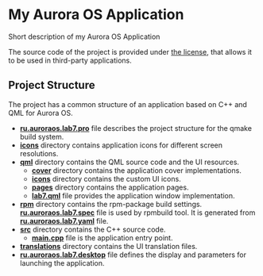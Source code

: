 # My Aurora OS Application

Short description of my Aurora OS Application

The source code of the project is provided under
[the license](LICENSE.BSD-3-CLAUSE.md),
that allows it to be used in third-party applications.

## Project Structure

The project has a common structure
of an application based on C++ and QML for Aurora OS.

* **[ru.auroraos.lab7.pro](ru.auroraos.lab7.pro)** file
  describes the project structure for the qmake build system.
* **[icons](icons)** directory contains application icons for different screen resolutions.
* **[qml](qml)** directory contains the QML source code and the UI resources.
  * **[cover](qml/cover)** directory contains the application cover implementations.
  * **[icons](qml/icons)** directory contains the custom UI icons.
  * **[pages](qml/pages)** directory contains the application pages.
  * **[lab7.qml](qml/lab7.qml)** file
    provides the application window implementation.
* **[rpm](rpm)** directory contains the rpm-package build settings.
  **[ru.auroraos.lab7.spec](rpm/ru.auroraos.lab7.spec)** file is used by rpmbuild tool.
  It is generated from **[ru.auroraos.lab7.yaml](rpm/ru.auroraos.lab7.yaml)** file.
* **[src](src)** directory contains the C++ source code.
  * **[main.cpp](src/main.cpp)** file is the application entry point.
* **[translations](translations)** directory contains the UI translation files.
* **[ru.auroraos.lab7.desktop](ru.auroraos.lab7.desktop)** file
  defines the display and parameters for launching the application.